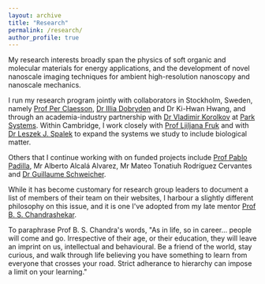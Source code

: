 ```yaml
---
layout: archive
title: "Research"
permalink: /research/
author_profile: true
---
```


My research interests broadly span the physics of soft organic and molecular materials for energy applications, and the development of novel nanoscale imaging techniques for ambient high-resolution nanoscopy and nanoscale mechanics.

I run my research program jointly with collaborators in Stockholm, Sweden, namely [Prof Per Claesson](https://www.kth.se/profile/percl), [Dr Illia Dobryden](https://www.ri.se/en/person/illia-dobryden) and Dr Ki-Hwan Hwang, and through an academia-industry partnership with [Dr Vladimir Korolkov](https://uk.linkedin.com/in/vladimir-korolkov-26125452) at [Park Systems](https://www.parksystems.com/). Within Cambridge, I work closely with [Prof Ljiljana Fruk](https://www.fruk-lab.com/) and with [Dr Leszek J. Spalek](https://uk.linkedin.com/in/leszekspalek) to expand the systems we study to include biological matter.

Others that I continue working with on funded projects include [Prof Pablo Padilla](https://mym.iimas.unam.mx/pablo/index.html), Mr Alberto Alcalá Alvarez, Mr Mateo Tonatiuh Rodríguez Cervantes and [Dr Guillaume Schweicher](https://chimpoly.ulb.be/guillaume-schweicher/).

While it has become customary for research group leaders to document a list of members of their team on their websites, I harbour a slightly different philosophy on this issue, and it is one I've adopted from my late mentor [Prof B. S. Chandrashekar](https://artsci.case.edu/artsci-update-archive/b-s-chandrasekhar-former-dean-of-the-college-passes-away-at-93/). 

To paraphrase Prof B. S. Chandra's words, "As in life, so in career... people will come and go. Irrespective of their age, or their education, they will leave an imprint on us, intellectual and behavioural. Be a friend of the world, stay curious, and walk through life believing you have something to learn from everyone that crosses your road. Strict adherance to hierarchy can impose a limit on your learning."


